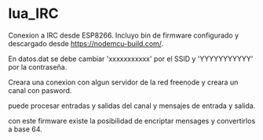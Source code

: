 # lua_IRC
Conexion a IRC desde ESP8266.
Incluyo bin de firmware configurado y descargado desde https://nodemcu-build.com/.

En datos.dat se debe cambiar 'xxxxxxxxxxx' por el SSID y 'YYYYYYYYYYY' por la contraseña.

Creara una conexion con algun servidor de la red freenode y creara un canal con pasword.

puede procesar entradas y salidas del canal y mensajes de entrada y salida.

con este firmware existe la posibilidad de encriptar mensages y convertirlos a base 64.
